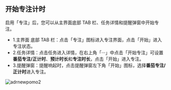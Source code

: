 ## 开始专注计时

启用「专注」后，您可以从主界面底部 TAB 栏、任务详情和提醒弹窗中开始专注。

* 1.主界面 底部 TAB 栏：点击「专注」图标进入专注界面，点击「开始」进入专注状态。
* 2.任务详情：点击任务进入详情，在右上角「···」中点击「开始专注」可设置**番茄专注/正计时**、**预计时长**和**专注时长**，点击「开始」进入专注。
* 3.提醒弹窗：提醒响起时，点击提醒弹窗左下角「开始」图标，选择**番茄专注/正计时**进入专注。

![adrnewpomo2](../images/android/andnewpomo1.png)